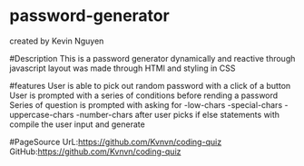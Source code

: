 # password-generator
created by Kevin Nguyen

#Description
This is a password generator dynamically and reactive through javascript
layout was made through HTMl and styling in CSS

#features
User is able to pick out random password with a click of a button
User is prompted with a series of conditions before rending a password
Series of question is prompted with asking for 
-low-chars
-special-chars
-uppercase-chars
-number-chars
after user picks if else statements with compile the user input and generate

#PageSource
UrL:https://github.com/Kvnvn/coding-quiz
GitHub:https://github.com/Kvnvn/coding-quiz